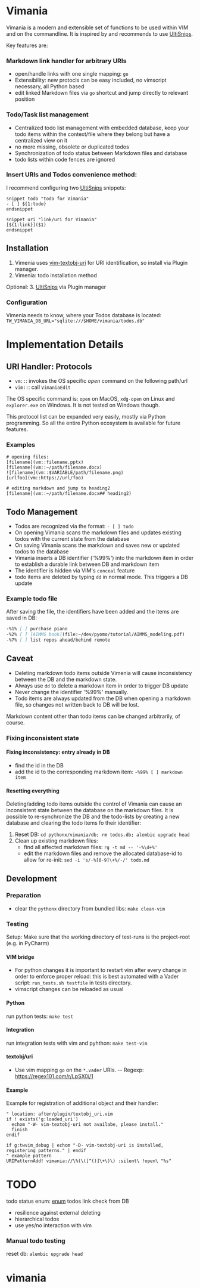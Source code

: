 # Vimania

Vimania is a modern and extensible set of functions to be used within VIM and on the commandline. It is inspired by and recommends to use [UltiSnips](https://github.com/SirVer/ultisnips).

Key features are:

### Markdown link handler for arbitrary URIs
- open/handle links with one single mapping: `go`
- Extensibility: new protocls can be easy included, no vimscript necessary, all Python based
- edit linked Markdown files via `go` shortcut and jump directly to relevant position

### Todo/Task list management
- Centralized todo list management with embedded database, keep your todo items within the context/file where they belong but have a centralized view on it
- no more missing, obsolete or duplicated todos
- Synchronization of todo status between Markdown files and database
- todo lists within code fences are ignored

### Insert URIs and Todos convenience method:
I recommend configuring two [UltiSnips](https://github.com/SirVer/ultisnips) snippets:
```
snippet todo "todo for Vimania"
- [ ] ${1:todo}
endsnippet

snippet uri "link/uri for Vimania"
[${1:link}]($1)
endsnippet
```

## Installation
1. Vimenia uses [vim-textobj-uri](https://github.com/jceb/vim-textobj-uri) for URI identification, so install via Plugin manager.
2. Vimenia: todo installation method

Optional:
3. [UltiSnips](https://github.com/SirVer/ultisnips) via Plugin manager

### Configuration
Vimenia needs to know, where your Todos database is located:
`TW_VIMANIA_DB_URL="sqlite:///$HOME/vimania/todos.db"`

# Implementation Details
## URI Handler: Protocols
- `vm::`: invokes the OS specific *open* command on the following path/url
- `vim::`: call `VimaniaEdit`

The OS specific command is: `open` on MacOS, `xdg-open` on Linux and `explorer.exe` on Windows. It is not tested on Windows though.

This protocol list can be expanded very easily, mostly via Python programming. So all the entire Python ecosystem is
available for future features.

### Examples
```
# opening files:
[filename](vm::filename.pptx)
[filename](vm::~/path/filename.docx)
![filename](vm::$VARIABLE/path/filename.png)
[urlfoo](vm::https://url/foo)

# editing markdown and jump to heading2
[filename](vm::~/path/filename.docx## heading2)
```

## Todo Management
- Todos are recognized via the format: `- [ ] todo`
- On opening Vimania scans the markdown files and updates existing todos with the current state from the database
- On saving Vimania scans the markdown and saves new or updated todos to the database
- Vimania inserts a DB identifier ('%99%') into the markdown item in order to establish a durable link between DB and markdown item
- The identifier is hidden via VIM's `conceal` feature
- todo items are deleted by typing `dd` in normal mode. This triggers a DB update

### Example todo file
After saving the file, the identifiers have been added and the items are saved in DB:
```markdown
-%1% [ ] purchase piano
-%2% [ ] [AIMMS book](file:~/dev/pyomo/tutorial/AIMMS_modeling.pdf)
-%7% [ ] list repos ahead/behind remote
```

## Caveat
- Deleting markdown todo items outside Vimenia will cause inconsistency between the DB and the markdown state.
- Always use `dd` to delete a markdown item in order to trigger DB update
- Never change the identifier '%99%' manually.
- Todo items are always updated from the DB when opening a markdown file, so changes not written back to DB will be lost.

Markdown content other than todo items can be changed arbitrarily, of course.

### Fixing inconsistent state
#### Fixing inconsistency: entry already in DB
- find the id in the DB
- add the id to the corresponding markdown item: `-%99% [ ] markdown item`

#### Resetting everything
Deleting/adding todo items outside the control of Vimania can cause an inconsistent state between the database on the markdown files.
It is possible to re-synchronize the DB and the todo-lists by creating a new database and clearing the todo items fo their identifier:

1. Reset DB: `cd pythonx/vimania/db; rm todos.db; alembic upgrade head`
2. Clean up existing markdown files:
   - find all affected markdown files: `rg -t md -- '-%\d+%'`
   - edit the markdown files and remove the allocated database-id to allow for re-init: `sed -i 's/-%[0-9]\+%/-/' todo.md`


## Development
### Preparation
- clear the `pythonx` directory from bundled libs: `make clean-vim`

### Testing
Setup: Make sure that the working directory of test-runs is the project-root (e.g. in PyCharm)  

#### VIM bridge
- For python changes it is important to restart vim after every change in order to enforce proper reload: 
  this is best automated with a Vader script: `run_tests.sh testfile` in tests directory.
- vimscript changes can be reloaded as usual

#### Python
run python tests: `make test`

#### Integration
run integration tests with vim and pyhthon: `make test-vim`

#### textobj/uri
- Use vim mapping `go` on the `*.vader` URIs.
-- Regexp: https://regex101.com/r/LpSX0i/1



#### Example
Example for registration of additional object and their handler:
```vim
" location: after/plugin/textobj_uri.vim
if ! exists('g:loaded_uri')
  echom "-W- vim-textobj-uri not availabe, please install."
  finish
endif

if g:twvim_debug | echom "-D- vim-textobj-uri is installed, registering patterns." | endif
" example pattern
URIPatternAdd! vimania://\%(\([^()]\+\)\) :silent\ !open\ "%s"
```


# TODO
todo status enum: [enum](https://stackoverflow.com/questions/5299267/how-to-create-enum-type-in-sqlite)
todos link check from DB

- resilience against external deleting 
- hierarchical todos
- use yes/no interaction with vim

### Manual todo testing
reset db: `alembic upgrade head`
# vimania
